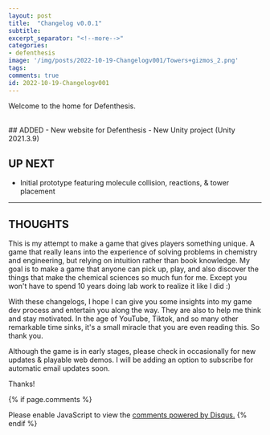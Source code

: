 ```yaml
---
layout: post
title:  "Changelog v0.0.1"
subtitle: 
excerpt_separator: "<!--more-->"
categories: 
- defenthesis
image: '/img/posts/2022-10-19-Changelogv001/Towers+gizmos_2.png'
tags:
comments: true
id: 2022-10-19-Changelogv001
---
```


Welcome to the home for Defenthesis. 

<!--more-->
<br>
## ADDED
- New website for Defenthesis
- New Unity project (Unity 2021.3.9)

## UP NEXT
- Initial prototype featuring molecule collision, reactions, & tower placement

---  

## THOUGHTS
This is my attempt to make a game that gives players something unique. A game that really leans into the experience of solving problems in chemistry and engineering, but relying on intuition rather than book knowledge. My goal is to make a game that anyone can pick up, play, and also discover the things that make the chemical sciences so much fun for me. Except you won't have to spend 10 years doing lab work to realize it like I did :)

With these changelogs, I hope I can give you some insights into my game dev process and entertain you along the way. They are also to help me think and stay motivated. In the age of YouTube, Tiktok, and so many other remarkable time sinks, it's a small miracle that you are even reading this. So thank you.

Although the game is in early stages, please check in occasionally for new updates & playable web demos. 
I will be adding an option to subscribe for automatic email updates soon. 

Thanks!




{% if page.comments %}
<div id="disqus_thread"></div>
<script>
    /**
    *  RECOMMENDED CONFIGURATION VARIABLES: EDIT AND UNCOMMENT THE SECTION BELOW TO INSERT DYNAMIC VALUES FROM YOUR PLATFORM OR CMS.
    *  LEARN WHY DEFINING THESE VARIABLES IS IMPORTANT: https://disqus.com/admin/universalcode/#configuration-variables    */
    var disqus_config = function () {
    this.page.url = "{{ site.url }}{{ page.url }}";  // Replace PAGE_URL with your page's canonical URL variable
    this.page.identifier = "{{ page.id }}"; // Replace PAGE_IDENTIFIER with your page's unique identifier variable
    };
    (function() { // DON'T EDIT BELOW THIS LINE
    var d = document, s = d.createElement('script');
    s.src = 'https://https-lowyieldgames-github-io-defenthesis.disqus.com/embed.js';
    s.setAttribute('data-timestamp', +new Date());
    (d.head || d.body).appendChild(s);
    })();    
</script>
<noscript>Please enable JavaScript to view the <a href="https://disqus.com/?ref_noscript">comments powered by Disqus.</a></noscript>
{% endif %}